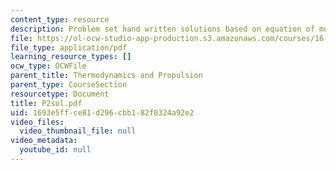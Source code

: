 ```yaml
---
content_type: resource
description: Problem set hand written solutions based on equation of motion.
file: https://ol-ocw-studio-app-production.s3.amazonaws.com/courses/16-01-unified-engineering-i-ii-iii-iv-fall-2005-spring-2006/1693e5ffce81d296cbb182f0324a92e2_P2sol.pdf
file_type: application/pdf
learning_resource_types: []
ocw_type: OCWFile
parent_title: Thermodynamics and Propulsion
parent_type: CourseSection
resourcetype: Document
title: P2sol.pdf
uid: 1693e5ff-ce81-d296-cbb1-82f0324a92e2
video_files:
  video_thumbnail_file: null
video_metadata:
  youtube_id: null
---
```

